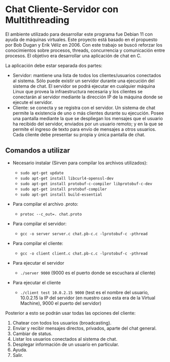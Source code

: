 # Chat Cliente-Servidor con Multithreading

El ambiente utilizado para desarrollar este programa fue Debian 11 con ayuda de máquinas virtuales. Este proyecto está basado en el propuesto por Bob Dugan y Erik Véliz en 2006. Con este trabajo se buscó reforzar los conocimientos sobre procesos, threads, concurrencia y comunicación entre procesos. El objetivo era desarrollar una aplicación de chat en C.

La aplicación debe estar separada dos partes:
- Servidor: mantiene una lista de todos los clientes/usuarios conectados al sistema. Sólo puede existir un servidor durante una ejecución del sistema de chat. El servidor se podrá ejecutar en cualquier máquina Linux que provea la infraestructura necesaria y los clientes se conectarán al servidor mediante la dirección IP de la máquina donde se ejecute el servidor.
- Cliente: se conecta y se registra con el servidor. Un sistema de chat permite la existencia de uno o más clientes durante su ejecución. Posee una pantalla mediante la que se despliegan los mensajes que el usuario ha recibido del servidor, enviados por un usuario remoto; y en la que se permite el ingreso de texto para envío de mensajes a otros usuarios. Cada cliente debe presentar su propia y única pantalla de chat.

## Comandos a utilizar
- Necesario instalar (Sirven para compilar los archivos utilizados):
  - `sudo apt-get update`
  - `sudo apt-get install libcurl4-openssl-dev`
  - `sudo apt-get install protobuf-c-compiler libprotobuf-c-dev`
  - `sudo apt-get install protobuf-compiler`
  - `sudo apt-get install build-essential`
- Para compilar el archivo .proto:
  - `protoc --c_out=. chat.proto`
  
- Para compilar el servidor:
  - `gcc -o server server.c chat.pb-c.c -lprotobuf-c -pthread`
  
- Para compilar el cliente:
  - `gcc -o client client.c chat.pb-c.c -lprotobuf-c -pthread`
  
- Para ejecutar el servidor
  - `./server 9000` (9000 es el puerto donde se escuchara al cliente)
  
- Para ejecutar el cliente
  - `./client test 10.0.2.15 9000` (test es el nombre del usuario, 10.0.2.15 la IP del servidor (en nuestro caso esta era de la Virtual Machine), 9000 el puerto del servidor)
  
Posterior a esto se podrán usar todas las opciones del cliente:
1. Chatear con todos los usuarios (broadcasting).
2. Enviar y recibir mensajes directos, privados, aparte del chat general.
3. Cambiar de status.
4. Listar los usuarios conectados al sistema de chat.
5. Desplegar información de un usuario en particular.
6. Ayuda.
7. Salir.
